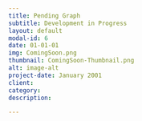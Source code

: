 ```yaml
---
title: Pending Graph
subtitle: Development in Progress
layout: default
modal-id: 6
date: 01-01-01
img: ComingSoon.png
thumbnail: ComingSoon-Thumbnail.png
alt: image-alt
project-date: January 2001
client: 
category: 
description: 

---
```

